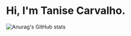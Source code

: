 # Hi, I'm Tanise Carvalho.

![Anurag's GitHub stats](https://github-readme-stats.vercel.app/api?username=tanisecarvalho&theme=gotham&show_icons=true)
